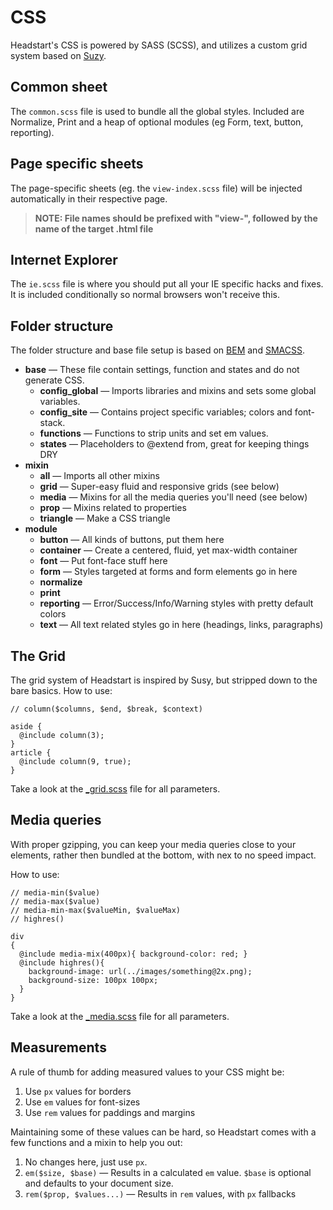 # CSS

Headstart's CSS is powered by SASS (SCSS), and utilizes a custom grid system based on [Suzy](http://susy.oddbird.net).

## Common sheet

The `common.scss` file is used to bundle all the global styles. Included are Normalize, Print and a heap of optional modules (eg Form, text, button, reporting).

## Page specific sheets

The page-specific sheets (eg. the `view-index.scss` file) will be injected automatically in their respective page.

> __NOTE: File names should be prefixed with "view-", followed by the name of the target .html file__

## Internet Explorer

The `ie.scss` file is where you should put all your IE specific hacks and fixes. It is included conditionally so normal browsers won't receive this.

## Folder structure

The folder structure and base file setup is based on [BEM](http://bem.info/method/definitions/) and [SMACSS](http://smacss.com).

 + __base__ — These file contain settings, function and states and do not generate CSS.
   - __config_global__ — Imports libraries and mixins and sets some global variables.
   - __config_site__ — Contains project specific variables; colors and font-stack.
   - __functions__ — Functions to strip units and set em values.
   - __states__ — Placeholders to @extend from, great for keeping things DRY
 + __mixin__
   - __all__ — Imports all other mixins
   - __grid__ — Super-easy fluid and responsive grids (see below)
   - __media__ — Mixins for all the media queries you'll need (see below)
   - __prop__ — Mixins related to properties
   - __triangle__ — Make a CSS triangle
 + __module__
   - __button__ — All kinds of buttons, put them here
   - __container__ — Create a centered, fluid, yet max-width container
   - __font__ — Put font-face stuff here
   - __form__ — Styles targeted at forms and form elements go in here
   - __normalize__
   - __print__
   - __reporting__ — Error/Success/Info/Warning styles with pretty default colors
   - __text__ — All text related styles go in here (headings, links, paragraphs)

## The Grid

The grid system of Headstart is inspired by Susy, but stripped down to the bare basics.
How to use:

    // column($columns, $end, $break, $context)
    
    aside {
      @include column(3);
    }
    article {
      @include column(9, true);
    }

Take a look at the [_grid.scss](https://github.com/flovan/Headstart/blob/master/app/sass/mixin/_grid.scss) file for all parameters.

## Media queries

With proper gzipping, you can keep your media queries close to your elements, rather then bundled at the bottom, with nex to no speed impact.

How to use:

    // media-min($value)
    // media-max($value)
    // media-min-max($valueMin, $valueMax)
    // highres()
    
    div
    {
      @include media-mix(400px){ background-color: red; }
      @include highres(){
        background-image: url(../images/something@2x.png);
        background-size: 100px 100px;
      }
    }

Take a look at the [_media.scss](https://github.com/flovan/Headstart/blob/master/app/sass/mixin/_media.scss) file for all parameters.

## Measurements

A rule of thumb for adding measured values to your CSS might be:

  1. Use `px` values for borders
  2. Use `em` values for font-sizes
  3. Use `rem` values for paddings and margins

Maintaining some of these values can be hard, so Headstart comes with a few functions and a mixin to help you out:

  1. No changes here, just use `px`.
  2. `em($size, $base)` — Results in a calculated `em` value. `$base` is optional and  defaults to your document size.
  3. `rem($prop, $values...)` — Results in `rem` values, with `px` fallbacks
